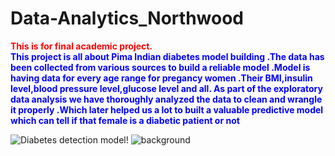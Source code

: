 # Data-Analytics_Northwood
<font color="red"> **This is for final academic project.**</font><br>
<font color="blue">
**This project is all about Pima Indian diabetes model building .The data has been collected from various sources to build a reliable model .Model is having data for every age range for pregancy women .Their BMI,insulin level,blood pressure level,glucose level and all.
As part of the exploratory data analysis we have thoroughly analyzed the data to clean and wrangle it properly .Which later helped us a lot to built a valuable predictive model which can tell if that female is a diabetic patient or not**</font>

![Diabetes detection model!](\Users\Chinmayee\Desktop\Diabetes2.jpg "Diabetes")
![ background](Diabetes2.jpg)



